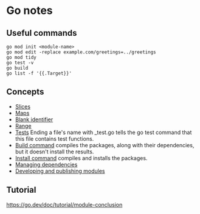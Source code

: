 # Go notes

## Useful commands

```
go mod init <module-name>
go mod edit -replace example.com/greetings=../greetings
go mod tidy
go test -v
go build
go list -f '{{.Target}}'
```

## Concepts

-   [Slices](https://go.dev/blog/slices-intro)
-   [Maps](https://go.dev/blog/maps)
-   [Blank identifier](https://go.dev/doc/effective_go#blank)
-   [Range](https://go.dev/wiki/Range)
-   [Tests](https://pkg.go.dev/testing)
    Ending a file's name with \_test.go tells the go test command that this file contains test functions.
-   [Build command](https://pkg.go.dev/cmd/go#hdr-Compile_packages_and_dependencies) compiles the packages, along with their dependencies, but it doesn't install the results.
-   [Install command](https://go.dev/ref/mod#go-install) compiles and installs the packages.
-   [Managing dependencies](https://go.dev/doc/modules/managing-dependencies)
-   [Developing and publishing modules](https://go.dev/doc/modules/developing)

## Tutorial

https://go.dev/doc/tutorial/module-conclusion
